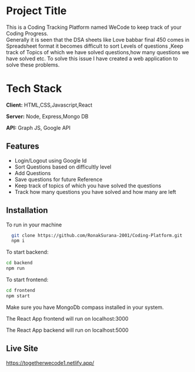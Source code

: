 
# Project Title
This is a Coding Tracking Platform named WeCode to keep track of your Coding Progress.  
Generally it is seen that the DSA sheets like Love babbar final 450 comes in Spreadsheet format it becomes difficult to sort Levels of questions ,Keep track of Topics of which we have solved questions,how many questions we have solved etc. To solve this issue I have created a web application to solve these problems. 


# Tech Stack

**Client:** HTML,CSS,Javascript,React

**Server:** Node, Express,Mongo DB

**API:** Graph JS, Google API



## Features

- Login/Logout using Google Id
- Sort Questions based on difficultly level
- Add Questions
- Save questions for future Reference
- Keep track of topics of which you have solved the questions  
- Track how many questions you have solved and how many are left

## Installation

To run in your machine

```bash
  git clone https://github.com/RonakSurana-2001/Coding-Platform.git
  npm i
```

To start backend:
```bash
cd backend
npm run
```

To start frontend:
```bash
cd frontend
npm start
```

Make sure you have MongoDb compass installed in your system.    

The React App frontend will run on localhost:3000    

The React App backend will run on localhost:5000  

## Live Site
https://togetherwecode1.netlify.app/
